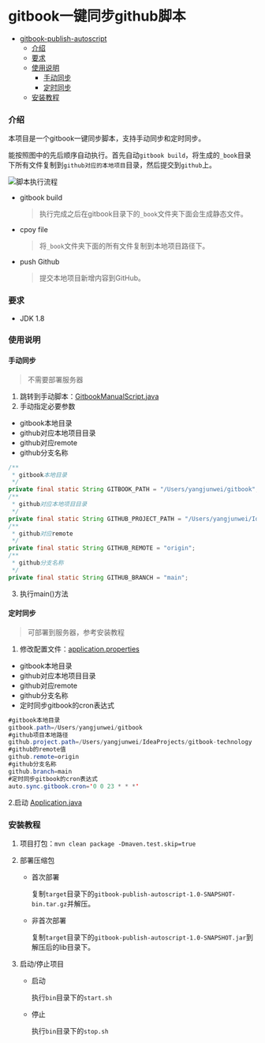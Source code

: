 

# gitbook一键同步github脚本

* [gitbook-publish-autoscript](#gitbook-publish-autoscript)
    * [介绍](#介绍)
    * [要求](#要求)
    * [使用说明](#使用说明)
      * [手动同步](#手动同步)
      * [定时同步](#定时同步)
    * [安装教程](#安装教程)


### 介绍

本项目是一个gitbook一键同步脚本，支持手动同步和定时同步。

能按照图中的先后顺序自动执行。首先自动`gitbook build`，将生成的`_book`目录下所有文件复制到`github对应的本地项目`目录，然后提交到`github`上。

![脚本执行流程](https://cdn.jsdelivr.net/gh/AlbertYang0801/pic-bed@main/img/20210220183456.png)

- gitbook build

  > 执行完成之后在gitbook目录下的`_book`文件夹下面会生成静态文件。

- cpoy file

  > 将`_book`文件夹下面的所有文件复制到本地项目路径下。

- push Github

  > 提交本地项目新增内容到GitHub。



###  要求

- JDK 1.8

### 使用说明

#### 手动同步

> 不需要部署服务器

1.  跳转到手动脚本：[GitbookManualScript.java](src/main/java/com/albert/script/GitbookManualScript.java)
2.  手动指定必要参数

- gitbook本地目录
- github对应本地项目目录
- github对应remote
- github分支名称

```java
/**
 * gitbook本地目录
 */
private final static String GITBOOK_PATH = "/Users/yangjunwei/gitbook";
/**
 * github对应本地项目目录
 */
private final static String GITHUB_PROJECT_PATH = "/Users/yangjunwei/IdeaProjects/gitbook-technology";
/**
 * github对应remote
 */
private final static String GITHUB_REMOTE = "origin";
/**
 * github分支名称
 */
private final static String GITHUB_BRANCH = "main";
```

3. 执行main()方法

#### 定时同步

> 可部署到服务器，参考安装教程

1. 修改配置文件：[application.properties](config/application.properties)

- gitbook本地目录
- github对应本地项目目录
- github对应remote
- github分支名称
- 定时同步gitbook的cron表达式

```java
#gitbook本地目录
gitbook.path=/Users/yangjunwei/gitbook
#github项目本地路径
github.project.path=/Users/yangjunwei/IdeaProjects/gitbook-technology
#github的remote值
github.remote=origin
#github分支名称
github.branch=main
#定时同步gitbook的cron表达式
auto.sync.gitbook.cron='0 0 23 * * *'
```

2.启动 [Application.java](src/main/java/com/albert/Application.java)

### 安装教程

1. 项目打包：`mvn clean package -Dmaven.test.skip=true`

2. 部署压缩包

   - 首次部署

     复制`target`目录下的`gitbook-publish-autoscript-1.0-SNAPSHOT-bin.tar.gz`并解压。

   - 非首次部署

     复制`target`目录下的`gitbook-publish-autoscript-1.0-SNAPSHOT.jar`到解压后的lib目录下。

3. 启动/停止项目

   - 启动

     执行`bin`目录下的`start.sh`

   - 停止

     执行`bin`目录下的`stop.sh`
